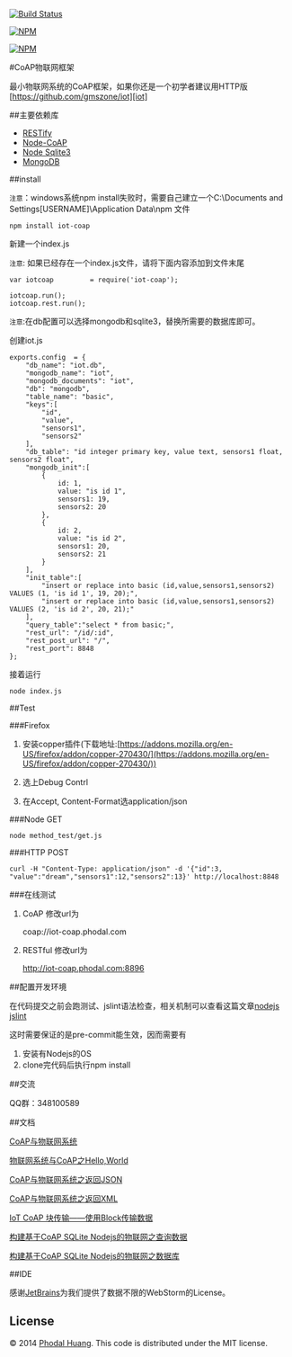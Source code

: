 
[![Build Status](https://api.travis-ci.org/gmszone/iot-coap.png)](https://travis-ci.org/gmszone/iot-coap)

[![NPM](https://nodei.co/npm/iot-coap.png)](https://nodei.co/npm/iot-coap/)

[![NPM](https://nodei.co/npm-dl/iot-coap.png)](https://nodei.co/npm/iot-coap/)

#CoAP物联网框架

最小物联网系统的CoAP框架，如果你还是一个初学者建议用HTTP版 [https://github.com/gmszone/iot][iot]

##主要依赖库

 - [RESTify](https://github.com/mcavage/node-restify)
 - [Node-CoAP](https://github.com/mcollina/node-coap)
 - [Node Sqlite3](https://github.com/mapbox/node-sqlite3)
 - [MongoDB](https://github.com/mongodb/node-mongodb-native) 

##install

``注意``：windows系统npm install失败时，需要自己建立一个C:\Documents and Settings\[USERNAME]\Application Data\npm 文件
    
    npm install iot-coap

新建一个index.js

``注意``: 如果已经存在一个index.js文件，请将下面内容添加到文件末尾

    var iotcoap         = require('iot-coap');

    iotcoap.run();
    iotcoap.rest.run();

``注意``:在db配置可以选择mongodb和sqlite3，替换所需要的数据库即可。

创建iot.js

    exports.config  = {
        "db_name": "iot.db",
        "mongodb_name": "iot",
        "mongodb_documents": "iot",
        "db": "mongodb",
        "table_name": "basic",
        "keys":[
            "id",
            "value",
            "sensors1",
            "sensors2"
        ],
        "db_table": "id integer primary key, value text, sensors1 float, sensors2 float",
        "mongodb_init":[
            {
                id: 1,
                value: "is id 1",
                sensors1: 19,
                sensors2: 20
            },
            {
                id: 2,
                value: "is id 2",
                sensors1: 20,
                sensors2: 21
            }
        ],
        "init_table":[
            "insert or replace into basic (id,value,sensors1,sensors2) VALUES (1, 'is id 1', 19, 20);",
            "insert or replace into basic (id,value,sensors1,sensors2) VALUES (2, 'is id 2', 20, 21);"
        ],
        "query_table":"select * from basic;",
        "rest_url": "/id/:id",
        "rest_post_url": "/",
        "rest_port": 8848
    };

接着运行

    node index.js

##Test

###Firefox
    
1. 安装copper插件(下载地址:[https://addons.mozilla.org/en-US/firefox/addon/copper-270430/](https://addons.mozilla.org/en-US/firefox/addon/copper-270430/))

2. 选上Debug Contrl

3. 在Accept, Content-Format选application/json

###Node GET
    
    node method_test/get.js
    
###HTTP POST
    
    curl -H "Content-Type: application/json" -d '{"id":3, "value":"dream","sensors1":12,"sensors2":13}' http://localhost:8848

###在线测试

1. CoAP
修改url为

    coap://iot-coap.phodal.com

2. RESTful
修改url为

    http://iot-coap.phodal.com:8896

##配置开发环境

在代码提交之前会跑测试、jslint语法检查，相关机制可以查看这篇文章[nodejs jslint](https://www.phodal.com/blog/nodejs-add-jslint-with-pre-commit/)

这时需要保证的是pre-commit能生效，因而需要有

1. 安装有Nodejs的OS
2. clone完代码后执行npm install

##交流

QQ群：348100589

##文档

[CoAP与物联网系统][basic]

[物联网系统与CoAP之Hello,World][hello]

[CoAP与物联网系统之返回JSON][returnjson]

[CoAP与物联网系统之返回XML][returnxml]

[IoT CoAP 块传输——使用Block传输数据][iotblock]

[构建基于CoAP SQLite Nodejs的物联网之查询数据][querydb]

[构建基于CoAP SQLite Nodejs的物联网之数据库][db]


##IDE

感谢[JetBrains](http://www.jetbrains.com)为我们提供了数据不限的WebStorm的License。

## License

© 2014 [Phodal Huang](http://www.phodal.com). This code is distributed under the MIT license.

[iot]: https://github.com/gmszone/iot
[basic]: http://www.phodal.com/blog/use-constrained-application-protocol-in-internet-of-things/
[hello]: http://www.phodal.com/blog/use-node-coap-create-a-coap-server/
[returnjson]: http://www.phodal.com/blog/use-coap-build-internet-of-things-return-json/
[querydb]: http://www.phodal.com/blog/use-node-coap-sqlite-create-a-coap-server-get-response/
[db]: http://www.phodal.com/blog/use-coap-nodejs-sqlite-build-iot/
[returnxml]: http://www.phodal.com/blog/use-jstoxml-convert-iot-coap-return-json/
[iotblock]: http://www.phodal.com/blog/use-coap-block-send-data-on-iot-coap/
